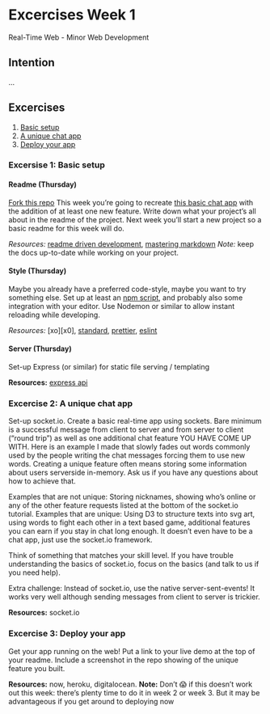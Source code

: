 # Excercises Week 1
Real-Time Web - Minor Web Development 

## Intention

...


## Excercises
1. [Basic setup][excercise1]
2. [A unique chat app ][excercise2]
3. [Deploy your app][excercise3]

### Excersise 1: Basic setup

#### Readme (Thursday)
[Fork this repo][repo]
This week you’re going to recreate [this basic chat app][socket.io] with the addition of at least one new feature. Write down what your project’s all about in the readme of the project. Next week you’ll start a new project so a basic readme for this week will do.

*Resources:* [readme driven development][rdd], [mastering markdown][markdown]
*Note:* keep the docs up-to-date while working on your project.

#### Style (Thursday) 
Maybe you already have a preferred code-style, maybe you want to try something else.
Set up at least an [npm script][npm], and probably also some integration with your editor. Use Nodemon or similar to allow instant reloading while developing.

*Resources:* [xo][x0], [standard][standard], [prettier][prettier], [eslint][eslint]

#### Server (Thursday)
Set-up Express (or similar) for static file serving / templating

**Resources:** [express api][express api]

### Excercise 2: A unique chat app 

Set-up socket.io. Create a basic real-time app using sockets. Bare minimum is a successful message from client to server and from server to client (“round trip”) as well as one additional chat feature YOU HAVE COME UP WITH. Here is an example I made that slowly fades out words commonly used by the people writing the chat messages forcing them to use new words.
Creating a unique feature often means storing some information about users serverside in-memory. Ask us if you have any questions about how to achieve that.

Examples that are not unique: Storing nicknames, showing who’s online or any of the other feature requests listed at the bottom of the socket.io tutorial.
Examples that are unique: Using D3 to structure texts into svg art, using words to fight each other in a text based game, additional features you can earn if you stay in chat long enough.
It doesn’t even have to be a chat app, just use the socket.io framework.

Think of something that matches your skill level. If you have trouble understanding the basics of socket.io, focus on the basics (and talk to us if you need help).

Extra challenge: Instead of socket.io, use the native server-sent-events! It works very well although sending messages from client to server is trickier.

**Resources:** socket.io

### Excercise 3: Deploy your app
Get your app running on the web! Put a link to your live demo at the top of your readme. Include a screenshot in the repo showing of the unique feature you built.

**Resources:** now, heroku, digitalocean.
**Note:** Don’t 😱 if this doesn’t work out this week: there’s plenty time to do it in week 2 or week 3. But it may be advantageous if you get around to deploying now


[excercise1]:https://github.com/cmda-minor-web/real-time-web-1819/blob/master/week-1.md#excersise-1-basic-setup 
[excercise2]:https://github.com/cmda-minor-web/real-time-web-1819/blob/master/week-1.md#excercise-2-a-unique-chat-app 
[excercise3]:https://github.com/cmda-minor-web/real-time-web-1819/blob/master/week-1.md#excercise-3-deploy-your-app
[repo]:https://github.com/cmda-minor-web/real-time-web-1819
[socket.io]:https://socket.io/demos/chat/
[npm]:https://docs.npmjs.com/cli/run-script
[rdd]:http://tom.preston-werner.com/2010/08/23/readme-driven-development.html
[markdown]:https://guides.github.com/features/mastering-markdown/
[xo]:https://github.com/xojs/xo
[standard]:https://github.com/standard/standard
[prettier]:https://github.com/prettier/prettier
[eslint]:https://github.com/eslint/eslint
[express api]:https://expressjs.com/en/4x/api.html

